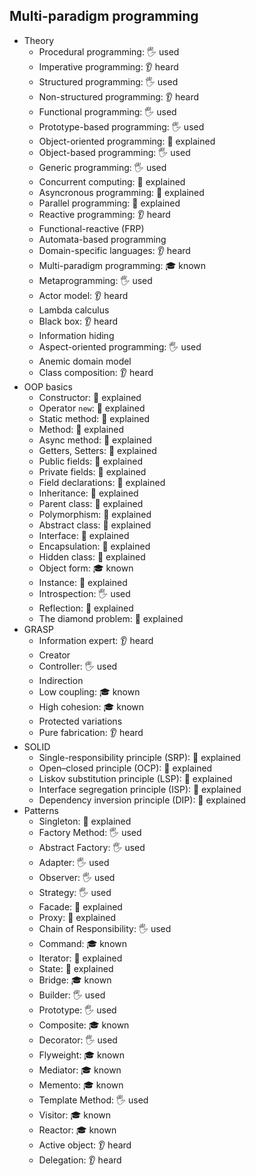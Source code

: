 ## Multi-paradigm programming

- Theory
  - Procedural programming: 🖐️ used
  - Imperative programming: 👂 heard
  - Structured programming: 🖐️ used
  - Non-structured programming: 👂 heard
  - Functional programming: 🖐️ used
  - Prototype-based programming: 🖐️ used
  - Object-oriented programming: 🙋 explained
  - Object-based programming: 🖐️ used
  - Generic programming: 🖐️ used
  - Concurrent computing: 🙋 explained
  - Asyncronous programming: 🙋 explained
  - Parallel programming: 🙋 explained
  - Reactive programming: 👂 heard
  - Functional-reactive (FRP)
  - Automata-based programming
  - Domain-specific languages: 👂 heard
  - Multi-paradigm programming: 🎓 known
  - Metaprogramming: 🖐️ used
  - Actor model: 👂 heard
  - Lambda calculus
  - Black box: 👂 heard
  - Information hiding
  - Aspect-oriented programming: 🖐️ used
  - Anemic domain model
  - Class composition: 👂 heard
- OOP basics
  - Constructor: 🙋 explained
  - Operator `new`: 🙋 explained
  - Static method: 🙋 explained
  - Method: 🙋 explained
  - Async method: 🙋 explained
  - Getters, Setters: 🙋 explained
  - Public fields: 🙋 explained
  - Private fields: 🙋 explained
  - Field declarations: 🙋 explained
  - Inheritance: 🙋 explained
  - Parent class: 🙋 explained
  - Polymorphism: 🙋 explained
  - Abstract class: 🙋 explained
  - Interface: 🙋 explained
  - Encapsulation: 🙋 explained
  - Hidden class: 🙋 explained
  - Object form: 🎓 known
  - Instance: 🙋 explained
  - Introspection: 🖐️ used
  - Reflection: 🙋 explained
  - The diamond problem: 🙋 explained
- GRASP
  - Information expert: 👂 heard
  - Creator
  - Controller: 🖐️ used
  - Indirection
  - Low coupling: 🎓 known
  - High cohesion: 🎓 known
  - Protected variations
  - Pure fabrication: 👂 heard
- SOLID
  - Single-responsibility principle (SRP): 🙋 explained
  - Open–closed principle (OCP): 🙋 explained
  - Liskov substitution principle (LSP): 🙋 explained
  - Interface segregation principle (ISP): 🙋 explained
  - Dependency inversion principle (DIP): 🙋 explained
- Patterns
  - Singleton: 🙋 explained
  - Factory Method: 🖐️ used
  - Abstract Factory: 🖐️ used
  - Adapter: 🖐️ used
  - Observer: 🖐️ used
  - Strategy: 🖐️ used
  - Facade: 🙋 explained
  - Proxy: 🙋 explained
  - Chain of Responsibility: 🖐️ used
  - Command: 🎓 known
  - Iterator: 🙋 explained
  - State: 🙋 explained
  - Bridge: 🎓 known
  - Builder: 🖐️ used
  - Prototype: 🖐️ used
  - Composite: 🎓 known
  - Decorator: 🖐️ used
  - Flyweight: 🎓 known
  - Mediator: 🎓 known
  - Memento: 🎓 known
  - Template Method: 🖐️ used
  - Visitor: 🎓 known
  - Reactor: 🎓 known
  - Active object: 👂 heard
  - Delegation: 👂 heard
